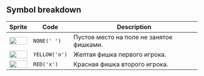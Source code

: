 <meta charset="UTF-8">

## Symbol breakdown
| Sprite | Code | Description |
| -------- | -------- | -------- |
|<img src="/codenjoy-contest/resources/quadro/sprite/none.png" style="height:100%;" /> | `NONE(' ')` | Пустое место на поле не занятое фишками. | 
|<img src="/codenjoy-contest/resources/quadro/sprite/yellow.png" style="height:100%;" /> | `YELLOW('o')` | Желтая фишка первого игрока. | 
|<img src="/codenjoy-contest/resources/quadro/sprite/red.png" style="height:100%;" /> | `RED('x')` | Красная фишка второго игрока. | 
